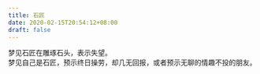 ```yaml
---
title: 石匠
date: 2020-02-15T20:54:12+08:00
draft: false
---
```


梦见石匠在雕琢石头，表示失望。<br>
梦见自己是石匠，预示终日操劳，却几无回报，或者预示无聊的情趣不投的朋友。<br>
